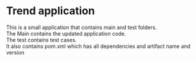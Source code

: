 # Trend application

This is a small application that contains main and test folders.  
The Main contains the updated application code.  
The test contains test cases.  
It also contains pom.xml which has all dependencies and artifact name and version


